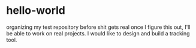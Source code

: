 # hello-world
organizing my test repository before shit gets real
once I figure this out, I'll be able to work on real projects. I would like to design and build a tracking tool. 
